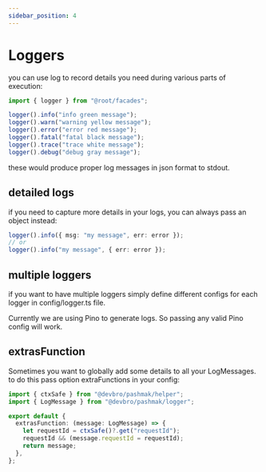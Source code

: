 ```yaml
---
sidebar_position: 4
---
```


# Loggers

you can use log to record details you need during various parts of execution:

```ts
import { logger } from "@root/facades";

logger().info("info green message");
logger().warn("warning yellow message");
logger().error("error red message");
logger().fatal("fatal black message");
logger().trace("trace white message");
logger().debug("debug gray message");
```

these would produce proper log messages in json format to stdout.

## detailed logs

if you need to capture more details in your logs, you can always pass an object instead:

```ts
logger().info({ msg: "my message", err: error });
// or
logger().info("my message", { err: error });
```

## multiple loggers

if you want to have multiple loggers simply define different configs for each logger in config/logger.ts file.

Currently we are using Pino to generate logs. So passing any valid Pino config will work.

## extrasFunction

Sometimes you want to globally add some details to all your LogMessages. to do this pass option
extraFunctions in your config:

```ts
import { ctxSafe } from "@devbro/pashmak/helper";
import { LogMessage } from "@devbro/pashmak/logger";

export default {
  extrasFunction: (message: LogMessage) => {
    let requestId = ctxSafe()?.get("requestId");
    requestId && (message.requestId = requestId);
    return message;
  },
};
```

